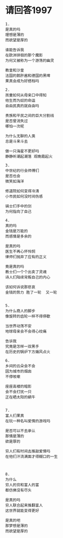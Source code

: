 # 请回答1997

    1.
    是真的吗
    理想是薄的
    而欲望是厚的

    谁能告诉我
    在欧洲徘徊的那个魔影
    为何又被称为一个游荡的幽灵

    教皇和沙皇
    法国的鹅肝酱和德国的黑啤
    果真会成为好搭档吗

    2.
    孩童如何从母亲口中得知
    他生而为奴的命运
    自由民真的就自由吗

    贵族和平民之间的巨大分割线
    是否曾消失过
    哪怕一次呢

    为什么无聊的人类
    总是斗来斗去

    做一只海星不更好吗
    静静听潮起潮落 观晚霞起火

    3.
    中世纪的行会师傅们
    是否也会
    微笑如海洋

    修道院如何变得冷清
    小市民如何没时间伤感

    骑士们手中的剑
    为何指向了自己

    4.
    真的吗
    金钱是万能的
    而感情是多余的

    是真的吗
    医生不再心怀怜悯
    律师们抛弃了应有的正义

    竟是真的吗
    教士们一个个出卖了灵魂
    诗人们陆续背叛自己的内心

    该如何诉说那悲哀
    金钱的势力 胜了一轮  又一轮


    5.
    为什么商人的脚步
    像旋转的齿轮一样不得停歇

    当世界动荡不安
    地球母亲会不会得心绞痛

    告诉我
    究竟是怎样一双黑手
    在历史的锅炉下方煽风点火

    6.
    乡间的云朵会不会
    因为城市的烟囱
    不停咳嗽

    座座高楼的暗影
    会不会打扰一只
    正在晒太阳的蜗牛


    7.
    富人们果真
    在玩一种名叫爱情的游戏吗

    是否可以不去承认
    那情是薄的
    欲是厚的

    穷人们有时间去推敲爱情吗
    在他们汗流满面才得糊口的一生



    8.
    为什么
    穷人的穷和富人的富
    都仿佛没有尽头

    是真的吗
    穷人联合起来推翻富人
    这世界就能变得更好

    是真的吧
    那梦想是薄的
    而欲望是厚的


